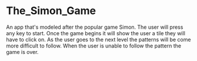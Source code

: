 # The_Simon_Game


An app that's modeled after the popular game Simon. The user will press any key to start. Once the game begins it will show the user a tile they will have to click on. As the user goes to the next level the patterns will be come more difficult to follow. When the user is unable to follow the pattern the game is over. 